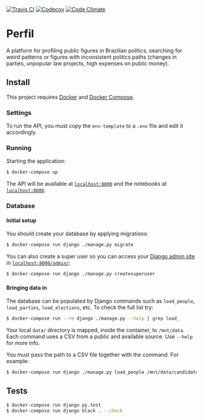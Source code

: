 [![Travis CI](https://img.shields.io/travis/okfn-brasil/perfil.svg)](https://travis-ci.org/okfn-brasil/perfil)
[![Codecov](https://img.shields.io/codecov/c/github/okfn-brasil/perfil.svg)](https://codecov.io/gh/okfn-brasil/perfil)
[![Code Climate](https://img.shields.io/codeclimate/maintainability/okfn-brasil/perfil.svg)](https://codeclimate.com/github/okfn-brasil/perfil)

# Perfil

A platform for profiling public figures in Brazilian politics,
searching for weird patterns or figures with inconsistent politics paths
(changes in parties, unpopular law projects, high expenses on public money).

## Install

This project requires [Docker](https://docs.docker.com/install/) and
[Docker Compose](https://docs.docker.com/compose/install/).

### Settings

To run the API, you must copy the `env-template` to a `.env` file and
edit it accordingly.

### Running

Starting the application:

```sh
$ docker-compose up
```

The API will be available at [`localhost:8000`](http://localhost:8000) and the
notebooks at [`localhost:8888`](http://localhost:8888).

### Database

#### Initial setup

You should create your database by applying migrations:

```sh
$ docker-compose run django ./manage.py migrate
```

You can also create a super user so you can access your
[Django admin site](https://docs.djangoproject.com/en/2.0/ref/contrib/admin/)
in [`localhost:8000/admin/`](http://localhost:8000/admin/):

```sh
$ docker-compose run django ./manage.py createsuperuser
```

#### Bringing data in

The database can be populated by Django commands such as `load_people`,
`load_parties`, `load_elections`, etc. To check the full list try:

```sh
$ docker-compose run --rm django ./manage.py --help | grep load_
```

Your local `data/` directory is mapped, inside the container, to `/mnt/data`.
Each command uses a CSV from a public and available source. Use `--help` for
more info.

You must pass the path to a CSV file together with the command. For example:

```sh
$ docker-compose run django ./manage.py load_people /mnt/data/candidates.csv
```

## Tests

```sh
$ docker-compose run django py.test
$ docker-compose run django black . --check
```

